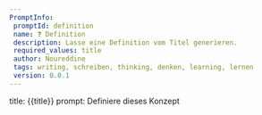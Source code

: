```yaml
---
PromptInfo:
 promptId: definition
 name: ❓ Definition 
 description: Lasse eine Definition vom Titel generieren.
 required_values: title
 author: Noureddine
 tags: writing, schreiben, thinking, denken, learning, lernen
 version: 0.0.1
---
```

title: 
{{title}}
prompt:
Definiere dieses Konzept
